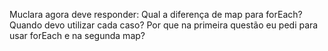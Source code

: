 Muclara agora deve responder:
Qual a diferença de map para forEach? Quando devo utilizar cada caso?
Por que na primeira questão eu pedi para usar forEach e na segunda map?

<Resposta da Blinda aqui S2>
